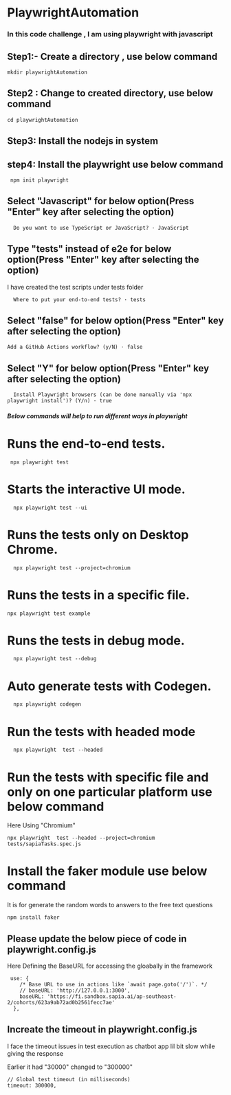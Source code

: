 # PlaywrightAutomation

### In this code challenge , I am using playwright with javascript
## Step1:- Create a directory , use below command
 ```
 mkdir playwrightAutomation
 ```
 ## Step2 : Change to created directory, use below command

 ```
 cd playwrightAutomation
 ```
 ## Step3: Install the nodejs in system
 
 ## step4: Install the playwright use below command
 ```
  npm init playwright
 ```
 ## Select "Javascript" for below option(Press "Enter" key after selecting the option)
  ```
    Do you want to use TypeScript or JavaScript? · JavaScript
  ```
 ## Type "tests" instead of e2e for below option(Press "Enter" key after selecting the option)
  I have created the test scripts under tests folder
```
  Where to put your end-to-end tests? · tests
```
## Select "false" for below option(Press "Enter" key after selecting the option)
```
Add a GitHub Actions workflow? (y/N) · false
```
## Select "Y" for below option(Press "Enter" key after selecting the option)
```
  Install Playwright browsers (can be done manually via 'npx playwright install')? (Y/n) · true
```

 ##### Below commands will help to run different ways in playwright
 #  Runs the end-to-end tests. 
 ```
  npx playwright test
 ```
#  Starts the interactive UI mode.
```
  npx playwright test --ui
```
# Runs the tests only on Desktop Chrome. 
```
  npx playwright test --project=chromium
```   
# Runs the tests in a specific file.
```
npx playwright test example
```
# Runs the tests in debug mode.
```
  npx playwright test --debug
```
# Auto generate tests with Codegen.
  ```
    npx playwright codegen
  ```
# Run the tests with headed mode
```
  npx playwright  test --headed
```
# Run the tests with specific file and only on one particular platform use below command
Here Using "Chromium"
```
npx playwright  test --headed --project=chromium tests/sapiaTasks.spec.js
```
# Install the faker module use below command
It is for generate the random words  to answers to the free text questions
```
npm install faker
```

## Please update the below piece of code in playwright.config.js
Here Defining the BaseURL for accessing the gloabally in the framework
```
 use: {
    /* Base URL to use in actions like `await page.goto('/')`. */
    // baseURL: 'http://127.0.0.1:3000',
    baseURL: 'https://fi.sandbox.sapia.ai/ap-southeast-2/cohorts/623a9ab72ad0b2561fecc7ae'
  },

```

## Increate the timeout in  playwright.config.js
I face the timeout issues  in test execution as chatbot app lil bit slow while giving the response

Earlier it had "30000" changed to "300000"
```
// Global test timeout (in milliseconds)
timeout: 300000,
```





